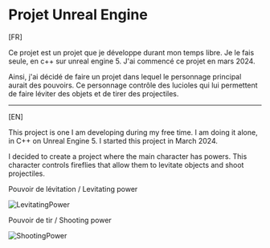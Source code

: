 # Projet Unreal Engine

[FR]

Ce projet est un projet que je développe durant mon temps libre. Je le fais seule, en c++ sur unreal engine 5. J'ai commencé ce projet en mars 2024.

Ainsi, j'ai décidé de faire un projet dans lequel le personnage principal aurait des pouvoirs. Ce personnage contrôle des lucioles qui lui permettent de faire léviter des objets et de tirer des projectiles. 

***

[EN]

This project is one I am developing during my free time. I am doing it alone, in C++ on Unreal Engine 5. I started this project in March 2024.

I decided to create a project where the main character has powers. This character controls fireflies that allow them to levitate objects and shoot projectiles.

Pouvoir de lévitation / Levitating power 

![LevitatingPower](https://github.com/LeaSerrano/UnrealEngineProject/assets/113998552/688b4e2a-42fc-4b3e-a73f-a87d164e4f19)

Pouvoir de tir / Shooting power

![ShootingPower](https://github.com/LeaSerrano/UnrealEngineProject/assets/113998552/90799103-d8c6-4224-be28-308a85166123)
